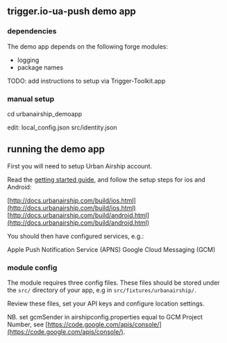 ## trigger.io-ua-push demo app


### dependencies

The demo app depends on the following forge modules:
 - logging
 - package names


TODO: add instructions to setup via Trigger-Toolkit.app

### manual setup

cd urbanairship_demoapp

edit:
 local_config.json
 src/identity.json




## running the demo app

First you will need to setup Urban Airship account.

Read the [getting started guide](http://docs.urbanairship.com/dashboard/getting_started.html), and follow the setup steps for ios and Android:

[http://docs.urbanairship.com/build/ios.html](http://docs.urbanairship.com/build/ios.html)
[http://docs.urbanairship.com/build/android.html](http://docs.urbanairship.com/build/android.html)

You should then have configured services, e.g.:

Apple Push Notification Service (APNS)
Google Cloud Messaging (GCM)


### module config

The module requires three config files. These files should be stored under the `src/` directory of your app, e.g in `src/fixtures/urbanairship/`.

Review these files, set your API keys and configure location settings.


NB. set gcmSender in airshipconfig.properties equal to GCM Project Number, see [https://code.google.com/apis/console/](https://code.google.com/apis/console/).